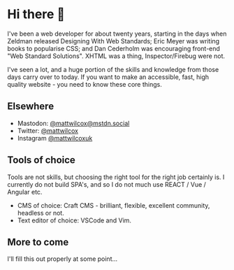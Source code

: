 # Hi there 👋

I've been a web developer for about twenty years, starting in the days when Zeldman released Designing With Web Standards; Eric Meyer was writing books to popularise CSS; and Dan Cederholm was encouraging front-end "Web Standard Solutions". XHTML was a thing, Inspector/Firebug were not.

I've seen a lot, and a huge portion of the skills and knowledge from those days carry over to today. If you want to make an accessible, fast, high quality website - you need to know these core things.

## Elsewhere

- Mastodon: [@mattwilcox@mstdn.social](https://mstdn.social/@mattwilcox)
- Twitter: [@mattwilcox](https://twitter.com/mattwilcox)
- Instagram [@mattwilcoxuk](https://instagram.com/mattwilcoxuk)

## Tools of choice

Tools are not skills, but choosing the right tool for the right job certainly is. I currently do not build SPA's, and so I do not much use REACT / Vue / Angular etc.

* CMS of choice: Craft CMS - brilliant, flexible, excellent community, headless or not.
* Text editor of choice: VSCode and Vim.

## More to come

I'll fill this out properly at some point...

<!--
**MattWilcox/MattWilcox** is a ✨ _special_ ✨ repository because its `README.md` (this file) appears on your GitHub profile.

Here are some ideas to get you started:

- 🔭 I’m currently working on ...
- 🌱 I’m currently learning ...
- 👯 I’m looking to collaborate on ...
- 🤔 I’m looking for help with ...
- 💬 Ask me about ...
- 📫 How to reach me: ...
- 😄 Pronouns: ...
- ⚡ Fun fact: ...
-->
